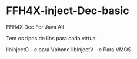 # FFH4X-inject-Dec-basic
FFH4X Dec For Java All

Tem os tipos de libs para cada virtual

libinjectG - e para Vphone
libinjectV - e Para VMOS
